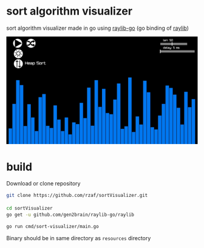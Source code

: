# sort algorithm visualizer
sort algorithm visualizer made in go using <a href='https://github.com/gen2brain/raylib-go'>raylib-go</a> (go binding of <a href='https://github.com/raysan5/raylib'>raylib</a>)

![heapSort](resources/heap.gif)

# build
Download or clone repository 
```sh
git clone https://github.com/rzaf/sortVisualizer.git

cd sortVisualizer
go get -u github.com/gen2brain/raylib-go/raylib
```

```sh
go run cmd/sort-visualizer/main.go
```
Binary should be in same directory as `resources` directory

